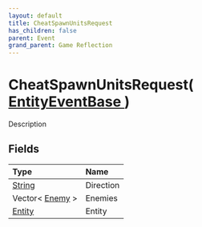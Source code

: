 ```yaml
---
layout: default
title: CheatSpawnUnitsRequest
has_children: false
parent: Event
grand_parent: Game Reflection
---
```

# CheatSpawnUnitsRequest( [ EntityEventBase ](/docs/game-reflection/events/entity_event_base) )
Description 

## Fields

| Type | Name |
|:-------------|:--------------|
| [String](/docs/game-reflection/components/string) | Direction |
| Vector< [Enemy](/docs/game-reflection/classes/enemy) > | Enemies |
| [Entity](/docs/game-reflection/classes/entity) | Entity |

